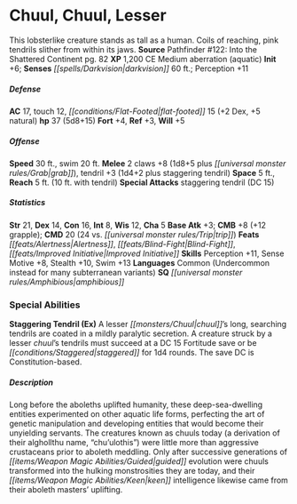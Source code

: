﻿---
cssclass: [monsters]
title1: Chuul, Chuul, Lesser
desc_short: This lobsterlike creature stands as tall as a human. Coils of reaching,
  pink tendrils slither from within its jaws.
title2: Chuul, Lesser
CR: 4
sources:
- name: 'Pathfinder #122: Into the Shattered Continent'
  page: 82
  link: http://paizo.com/products/btpy9uk0?Pathfinder-Adventure-Path-122-Into-the-Shattered-Continent
XP: 1200
alignment: CE
size: Medium
type: aberration
subtypes:
- aquatic
initiative:
  bonus: 6
senses:
  darkvision: 60
AC:
  AC: 17
  touch: 12
  flat_footed: 15
  components:
    dex: 2
    natural: 5
HP:
  HP: 37
  long: 5d8+15
saves:
  fort: 4
  ref: 3
  will: 5
speeds:
  base: 30
  swim: 20
attacks:
  melee:
  - - text: 2 claws +8 (1d8+5 plus grab)
      entries:
      - - damage: 1d8+5
        - effect: grab
      count: 2
      attack: claws
      bonus:
      - 8
    - text: tendril +3 (1d4+2 plus staggering tendril)
      entries:
      - - damage: 1d4+2
        - effect: staggering tendril
      attack: tendril
      bonus:
      - 3
  special:
  - staggering tendril (DC 15)
space: 5
reach: 5
reach_other: 10 ft. with tendril
ability_scores:
  STR: 21
  DEX: 14
  CON: 16
  INT: 8
  WIS: 12
  CHA: 5
BAB: 3
CMB: 8
CMB_other: +12 grapple
CMD: 20
CMD_other: 24 vs. trip
feats:
- name: Alertness
- name: Blind-Fight
- name: Improved Initiative
skills:
  Perception: 11
  Sense Motive: 8
  Stealth: 10
  Swim: 13
languages:
- Common (Undercommon instead for many subterranean variants)
special_qualities:
- amphibious
special_abilities:
  Staggering Tendril (Ex): A lesser chuul's long, searching tendrils are coated in
    a mildly paralytic secretion. A creature struck by a lesser chuul's tendrils must
    succeed at a DC 15 Fortitude save or be staggered for 1d4 rounds. The save DC
    is Constitution-based.
desc_long: Long before the aboleths uplifted humanity, these deep-sea-dwelling entities
  experimented on other aquatic life forms, perfecting the art of genetic manipulation
  and developing entities that would become their unyielding servants. The creatures
  known as chuuls today (a derivation of their alghollthu name, “chu'ulothis”) were
  little more than aggressive crustaceans prior to aboleth meddling. Only after successive
  generations of guided evolution were chuuls transformed into the hulking monstrosities
  they are today, and their keen intelligence likewise came from their aboleth masters'
  uplifting.

---

# Chuul, Chuul, Lesser
This lobsterlike creature stands as tall as a human. Coils of reaching, pink tendrils slither from within its jaws.
**Source** Pathfinder #122: Into the Shattered Continent pg. 82
**XP** 1,200
CE Medium aberration (aquatic)
**Init** +6; **Senses** _[[spells/Darkvision|darkvision]]_ 60 ft.; Perception +11

##### Defense

**AC** 17, touch 12, _[[conditions/Flat-Footed|flat-footed]]_ 15 (+2 Dex, +5 natural)
**hp** 37 (5d8+15)
**Fort** +4, **Ref** +3, **Will** +5

##### Offense
**Speed** 30 ft., swim 20 ft.
**Melee** 2 claws +8 (1d8+5 plus _[[universal monster rules/Grab|grab]]_), tendril +3 (1d4+2 plus staggering tendril)
**Space** 5 ft., **Reach** 5 ft. (10 ft. with tendril)
**Special Attacks** staggering tendril (DC 15)

##### Statistics
**Str** 21, **Dex** 14, **Con** 16, **Int** 8, **Wis** 12, **Cha** 5
**Base Atk** +3; **CMB** +8 (+12 grapple); **CMD** 20 (24 vs. _[[universal monster rules/Trip|trip]]_)
**Feats** _[[feats/Alertness|Alertness]]_, _[[feats/Blind-Fight|Blind-Fight]]_, _[[feats/Improved Initiative|Improved Initiative]]_
**Skills** Perception +11, Sense Motive +8, Stealth +10, Swim +13
**Languages** Common (Undercommon instead for many subterranean variants)
**SQ** _[[universal monster rules/Amphibious|amphibious]]_

### Special Abilities
**Staggering Tendril (Ex)** A lesser _[[monsters/Chuul|chuul]]_’s long, searching tendrils are coated in a mildly paralytic secretion. A creature struck by a lesser _chuul_’s tendrils must succeed at a DC 15 Fortitude save or be _[[conditions/Staggered|staggered]]_ for 1d4 rounds. The save DC is Constitution-based.

##### Description

Long before the aboleths uplifted humanity, these deep-sea-dwelling entities experimented on other aquatic life forms, perfecting the art of genetic manipulation and developing entities that would become their unyielding servants. The creatures known as chuuls today (a derivation of their alghollthu name, “chu’ulothis”) were little more than aggressive crustaceans prior to aboleth meddling. Only after successive generations of _[[items/Weapon Magic Abilities/Guided|guided]]_ evolution were chuuls transformed into the hulking monstrosities they are today, and their _[[items/Weapon Magic Abilities/Keen|keen]]_ intelligence likewise came from their aboleth masters’ uplifting.